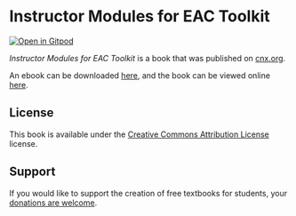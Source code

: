 # Instructor Modules for EAC Toolkit

[![Open in Gitpod](https://gitpod.io/button/open-in-gitpod.svg)](https://gitpod.io/from-referrer/)

_Instructor Modules for EAC Toolkit_ is a book that was published on [cnx.org](https://cnx.org/).

An ebook can be downloaded [here](https://github.com/cnx-user-books/cnxbook-instructor-modules-for-eac-toolkit/releases/latest), and the book can be viewed online [here](https://github.com/cnx-user-books/cnxbook-instructor-modules-for-eac-toolkit/releases/latest).

## License
This book is available under the [Creative Commons Attribution License](./LICENSE) license.

## Support
If you would like to support the creation of free textbooks for students, your [donations are welcome](https://riceconnect.rice.edu/donation/support-openstax-banner).
